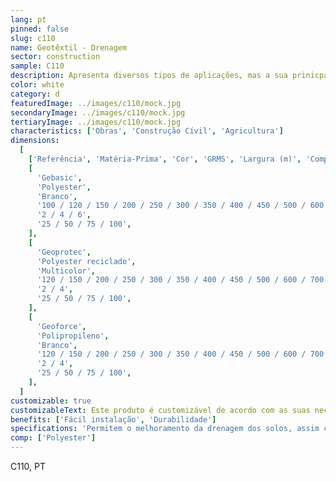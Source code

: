```yaml
---
lang: pt
pinned: false
slug: c110
name: Geotêxtil - Drenagem
sector: construction
sample: C110
description: Apresenta diversos tipos de aplicações, mas a sua prinicpal função é conceder a melhoria dos solos em termos de drenagem, coberturas e separação
color: white
category: d
featuredImage: ../images/c110/mock.jpg
secondaryImage: ../images/c110/mock.jpg
tertiaryImage: ../images/c110/mock.jpg
characteristics: ['Obras', 'Construção Cívil', 'Agricultura']
dimensions:
  [
    ['Referência', 'Matéria-Prima', 'Cor', 'GRMS', 'Largura (m)', 'Comprimento (m)'],
    [
      'Gebasic',
      'Polyester',
      'Branco',
      '100 / 120 / 150 / 200 / 250 / 300 / 350 / 400 / 450 / 500 / 600 / 700 / 800 / 1000 / 1200',
      '2 / 4 / 6',
      '25 / 50 / 75 / 100',
    ],
    [
      'Geoprotec',
      'Polyester reciclado',
      'Multicolor',
      '120 / 150 / 200 / 250 / 300 / 350 / 400 / 450 / 500 / 600 / 700 / 1000 / 1200',
      '2 / 4',
      '25 / 50 / 75 / 100',
    ],
    [
      'Geoforce',
      'Polipropileno',
      'Branco',
      '120 / 150 / 200 / 250 / 300 / 350 / 400 / 450 / 500 / 600 / 700 / 800 / 1000 / 1200',
      '2 / 4',
      '25 / 50 / 75 / 100',
    ],
  ]
customizable: true
customizableText: Este produto é customizável de acordo com as suas necessidades. Contacte-nos para mais informações.
benefits: ['Fácil instalação', 'Durabilidade']
specifications: 'Permitem o melhoramento da drenagem dos solos, assim como a separação dos respetivos componentes do solo. As suas principais funções são a separação e drenagem.'
comp: ['Polyester']
---
```


C110, PT
